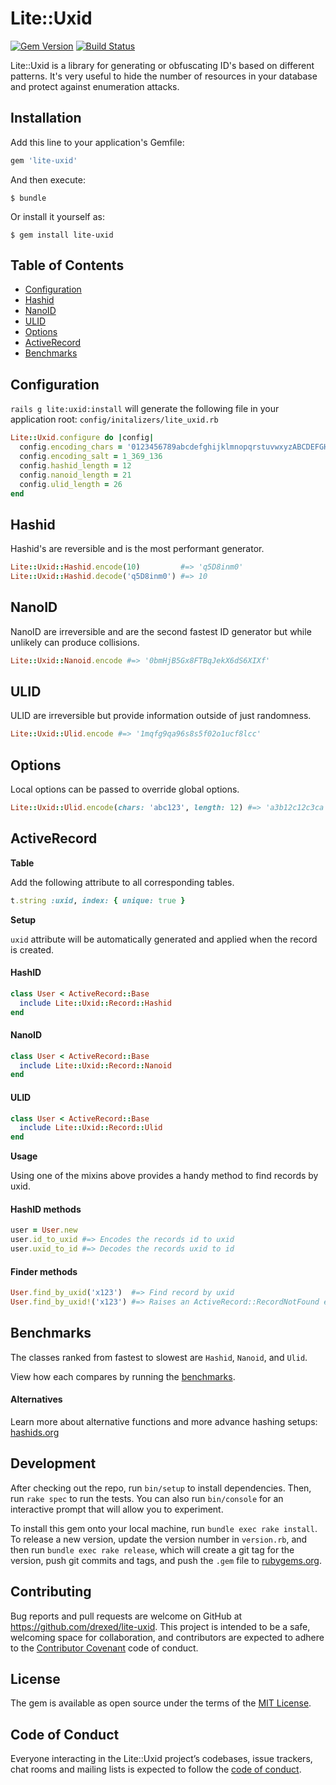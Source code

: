 # Lite::Uxid

[![Gem Version](https://badge.fury.io/rb/lite-uxid.svg)](http://badge.fury.io/rb/lite-uxid)
[![Build Status](https://travis-ci.org/drexed/lite-uxid.svg?branch=master)](https://travis-ci.org/drexed/lite-uxid)

Lite::Uxid is a library for generating or obfuscating ID's based on different patterns.
It's very useful to hide the number of resources in your database and protect against enumeration attacks.

## Installation

Add this line to your application's Gemfile:

```ruby
gem 'lite-uxid'
```

And then execute:

    $ bundle

Or install it yourself as:

    $ gem install lite-uxid

## Table of Contents

* [Configuration](#configuration)
* [Hashid](#hashid)
* [NanoID](#nanoid)
* [ULID](#ulid)
* [Options](#options)
* [ActiveRecord](#active_record)
* [Benchmarks](#benchmarks)

## Configuration

`rails g lite:uxid:install` will generate the following file in your application root:
`config/initalizers/lite_uxid.rb`

```ruby
Lite::Uxid.configure do |config|
  config.encoding_chars = '0123456789abcdefghijklmnopqrstuvwxyzABCDEFGHIJKLMNOPQRSTUVWXYZ'
  config.encoding_salt = 1_369_136
  config.hashid_length = 12
  config.nanoid_length = 21
  config.ulid_length = 26
end
```

## Hashid

Hashid's are reversible and is the most performant generator.

```ruby
Lite::Uxid::Hashid.encode(10)         #=> 'q5D8inm0'
Lite::Uxid::Hashid.decode('q5D8inm0') #=> 10
```

## NanoID

NanoID are irreversible and are the second fastest ID generator but while unlikely can produce collisions.

```ruby
Lite::Uxid::Nanoid.encode #=> '0bmHjB5Gx8FTBqJekX6dS6XIXf'
```

## ULID

ULID are irreversible but provide information outside of just randomness.

```ruby
Lite::Uxid::Ulid.encode #=> '1mqfg9qa96s8s5f02o1ucf8lcc'
```

## Options

Local options can be passed to override global options.

```ruby
Lite::Uxid::Ulid.encode(chars: 'abc123', length: 12) #=> 'a3b12c12c3ca'
```

## ActiveRecord

**Table**

Add the following attribute to all corresponding tables.

```ruby
t.string :uxid, index: { unique: true }
```

**Setup**

`uxid` attribute will be automatically generated and applied when the record is created.

#### HashID
```ruby
class User < ActiveRecord::Base
  include Lite::Uxid::Record::Hashid
end
```

#### NanoID
```ruby
class User < ActiveRecord::Base
  include Lite::Uxid::Record::Nanoid
end
```

#### ULID
```ruby
class User < ActiveRecord::Base
  include Lite::Uxid::Record::Ulid
end
```

**Usage**

Using one of the mixins above provides a handy method to find records by uxid.

#### HashID methods
```ruby
user = User.new
user.id_to_uxid #=> Encodes the records id to uxid
user.uxid_to_id #=> Decodes the records uxid to id
```

#### Finder methods
```ruby
User.find_by_uxid('x123')  #=> Find record by uxid
User.find_by_uxid!('x123') #=> Raises an ActiveRecord::RecordNotFound error if not found
```

## Benchmarks

The classes ranked from fastest to slowest are `Hashid`, `Nanoid`, and `Ulid`.

View how each compares by running the [benchmarks](https://github.com/drexed/lite-uxid/tree/master/benchmarks).

#### Alternatives

Learn more about alternative functions and more advance hashing setups:
[hashids.org](https://hashids.org)

## Development

After checking out the repo, run `bin/setup` to install dependencies. Then, run `rake spec` to run the tests. You can also run `bin/console` for an interactive prompt that will allow you to experiment.

To install this gem onto your local machine, run `bundle exec rake install`. To release a new version, update the version number in `version.rb`, and then run `bundle exec rake release`, which will create a git tag for the version, push git commits and tags, and push the `.gem` file to [rubygems.org](https://rubygems.org).

## Contributing

Bug reports and pull requests are welcome on GitHub at https://github.com/drexed/lite-uxid. This project is intended to be a safe, welcoming space for collaboration, and contributors are expected to adhere to the [Contributor Covenant](http://contributor-covenant.org) code of conduct.

## License

The gem is available as open source under the terms of the [MIT License](https://opensource.org/licenses/MIT).

## Code of Conduct

Everyone interacting in the Lite::Uxid project’s codebases, issue trackers, chat rooms and mailing lists is expected to follow the [code of conduct](https://github.com/drexed/lite-uxid/blob/master/CODE_OF_CONDUCT.md).
